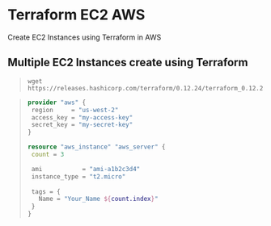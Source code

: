 # Terraform EC2 AWS
 Create EC2 Instances using Terraform in AWS

 ## Multiple EC2 Instances create using Terraform

> ```
> wget https://releases.hashicorp.com/terraform/0.12.24/terraform_0.12.24_linux_amd64.zip
> ```

> ```terraform
> provider "aws" {
>  region     = "us-west-2"
>  access_key = "my-access-key"
>  secret_key = "my-secret-key"
>}
>
>resource "aws_instance" "aws_server" {
>  count = 3
>
>  ami           = "ami-a1b2c3d4"
>  instance_type = "t2.micro"
>  
>  tags = {
>    Name = "Your_Name ${count.index}"
>  }
>}
> ```